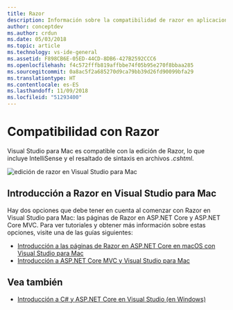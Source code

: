 ```yaml
---
title: Razor
description: Información sobre la compatibilidad de razor en aplicaciones principales de asp.net en Visual Studio para Mac
author: conceptdev
ms.author: crdun
ms.date: 05/03/2018
ms.topic: article
ms.technology: vs-ide-general
ms.assetid: F898CB6E-05ED-44CD-8DB6-427B2592CCC6
ms.openlocfilehash: f4c572fffb819affbbe74f05b95e270f8bbaa285
ms.sourcegitcommit: 0a8ac5f2a685270d9ca79bb39d26fd90099bfa29
ms.translationtype: HT
ms.contentlocale: es-ES
ms.lasthandoff: 11/09/2018
ms.locfileid: "51293400"
---
```

# <a name="razor-support"></a>Compatibilidad con Razor

Visual Studio para Mac es compatible con la edición de Razor, lo que incluye IntelliSense y el resaltado de sintaxis en archivos *.cshtml*.

![edición de razor en Visual Studio para Mac](media/razor-image1.png)

## <a name="getting-started-with-razor-in-visual-studio-for-mac"></a>Introducción a Razor en Visual Studio para Mac

Hay dos opciones que debe tener en cuenta al comenzar con Razor en Visual Studio para Mac: las páginas de Razor en ASP.NET Core y ASP.NET Core MVC. Para ver tutoriales y obtener más información sobre estas opciones, visite una de las guías siguientes:

- [Introducción a las páginas de Razor en ASP.NET Core en macOS con Visual Studio para Mac](/aspnet/core/tutorials/razor-pages-mac/razor-pages-start?view=aspnetcore-2.1)
- [Introducción a ASP.NET Core MVC y Visual Studio para Mac](/aspnet/core/tutorials/first-mvc-app-mac/start-mvc?view=aspnetcore-2.1)

## <a name="see-also"></a>Vea también

- [Introducción a C# y ASP.NET Core en Visual Studio (en Windows)](/visualstudio/ide/tutorial-csharp-aspnet-core)